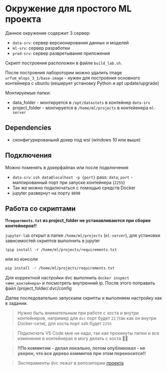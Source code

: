 # Окружение для простого ML проекта

Данное окружение содержит 3 сервер: 

* `data-srv`: сервер версионирования данных и моделей
* `ml-srv`: сервер разработки
* `prod-srv`: сервер развретывания приложения

Скрипт построения расположен в файле `build_lab.sh`.

После построения лаборотории можно удалить image `urfum_mlops_3_1/base-image` - нужен для построения основного контейнера с ubuntu (кеширует установку Python и apt update/upgrade)

Монтируемые папки:

* data_folder - монтируется в `/opt/datastets` в контейнер `data-srv`
* project_folder - монтируется в `/home/ml/projects` в контейенера `ml-server`

## Dependencies

* сконфигурированынй докер под wsl (windows 10 или выше)

## Подключения

Можно поменять в докерфайлах или после подключения

* `data-srv`: `ssh data@localhost -p {port}` pass: `data`; `port` - маппированный порт при запуске контейнера (`2255`)
* Так же можно подключаться с помощью средств Docker
* jupyter развернут на порту `8890`

## Работа со скриптами

**!!`requerments.txt` из project_folder не устанавливаются при сборке контейнеров!!**

`jupyter-lab` открыт в папке `/home/ml/projects` (`ml-server`), для установки зависимостей скриптов выполнить в jupyter

```jupyter
!pip install -r /home/ml/projects/requirements.txt
```

или из консоли

```bash
pip install -r /home/ml/projects/requirements.txt
```

Для корректной настройки dvc выполнить `docker inspect <имя_контейнера>` и посмотреть внутренний ip. После этого поправить файл /project_folder/.dvc/config

Далее последовательно запускаем скрипты и выполняем настройку как в задании.

> Нужно быть внимательным при работе с хоста и внутри контейнеров, например для `dvc` порт будет `22` (так как он внутри Docker-сети), для хоста порт ssh будет `2255`

> Подключать VS Code мне не надо, так как прокинуты папки и все изменения в контейнерах я могу делать с хоста 🐱‍👓

> **!!По коммитам - делал локально, потом опубликовал - не уверен, что все дерево коммитов при этом переносится!!**

> Эксперименты dvc лежат в репозитории [проекта](https://github.com/xausssr/urfum-mlops-1.1)